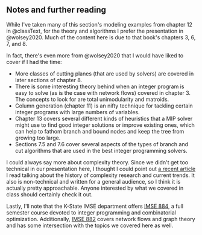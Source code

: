 ## Notes and further reading

While I've taken many of this section's modeling examples from chapter 12 in @classText, for the theory and algorithms I prefer the presentation in @wolsey2020. Much of the content here is due to that book's chapters 3, 6, 7, and 8.

In fact, there's even more from @wolsey2020 that I would have liked to cover if I had the time:

- More classes of cutting planes (that are used by solvers) are covered in later sections of chapter 8.
- There is some interesting theory behind when an integer program is easy to solve (as is the case with network flows) covered in chapter 3. The concepts to look for are total unimodularity and matroids.
- Column generation (chapter 11) is an nifty technique for tackling certain integer programs with large numbers of variables.
- Chapter 13 covers several different kinds of heuristics that a MIP solver might use to find good integer solutions or improve existing ones, which can help to fathom branch and bound nodes and keep the tree from growing too large.
- Sections 7.5 and 7.6 cover several aspects of the types of branch and cut algorithms that are used in the best integer programming solvers.

I could always say more about complexity theory. Since we didn't get too technical in our presentation here, I thought I could point out [a recent article](https://www.quantamagazine.org/complexity-theorys-50-year-journey-to-the-limits-of-knowledge-20230817/) I read talking about the history of complexity research and current trends. It also is non-technical and written for a general audience, so I think it is actually pretty approachable. Anyone interested by what we covered in class should certainly check it out.

Lastly, I'll note that the K-State IMSE department offers [IMSE 884](https://catalog.k-state.edu/content.php?catoid=58&navoid=11444), a full semester course devoted to integer programming and combinatorial optimization. Additionally, [IMSE 882](https://catalog.k-state.edu/content.php?catoid=58&navoid=11444) covers network flows and graph theory and has some intersection with the topics we covered here as well.
